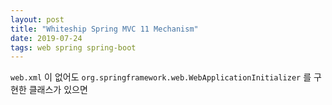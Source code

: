 ```yaml
---
layout: post
title: "Whiteship Spring MVC 11 Mechanism"
date: 2019-07-24
tags: web spring spring-boot
---
```

`web.xml` 이 없어도 `org.springframework.web.WebApplicationInitializer` 를 구현한 클래스가 있으면
